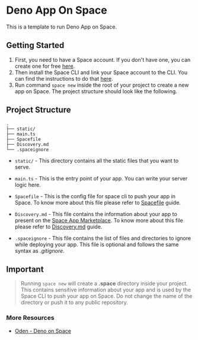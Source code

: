 # Deno App On Space
This is a template to run Deno App on Space.

## Getting Started
1. First, you need to have a Space account. If you don't have one, you can create one for free [here](https://deta.space/signup). 
2. Then install the Space CLI and link your Space account to the CLI. You can find the instructions to do that [here](https://deta.space/docs/en/basics/cli). 
3. Run command `space new` inside the root of your project to create a new app on Space. The project structure should look like the following.
   
## Project Structure
```
.
├── static/
├── main.ts
├── Spacefile
├── Discovery.md
└── .spaceignore
```
- `static/` - This directory contains all the static files that you want to serve.
  
- `main.ts` - This is the entry point of your app. You can write your server logic here.
  
- `Spacefile` - This is the config file for space cli to push your app  in Space. To know more about this file please refer to [Spacefile](https://deta.space/docs/en/reference/spacefile#whats-the-spacefile) guide.

- `Discovery.md` - This file contains the information about your app to present on the [Space App Marketplace](https://deta.space/discovery). To know more about this file please refer to [Discovery.md](https://deta.space/docs/en/reference/discovery) guide.
  
- `.spaceignore` - This file contains the list of files and directories to ignore while deploying your app. This file is optional and follows the same syntax as *.gitignore*.

## Important
> Running `space new` will create a **.space** directory inside your project. This contains sensitive information about your app and is used by the Space CLI to push your app on Space. Do not change the name of the directory or push it to any public repository.

###  More Resources
- [Oden - Deno on Space](https://github.com/abdelhai/oden)